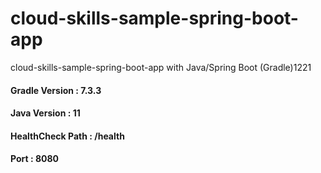 # cloud-skills-sample-spring-boot-app
cloud-skills-sample-spring-boot-app with Java/Spring Boot (Gradle)1221

#### Gradle Version : 7.3.3


#### Java Version : 11


#### HealthCheck Path : /health


#### Port : 8080

